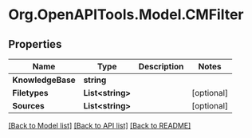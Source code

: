 # Org.OpenAPITools.Model.CMFilter

## Properties

Name | Type | Description | Notes
------------ | ------------- | ------------- | -------------
**KnowledgeBase** | **string** |  | 
**Filetypes** | **List&lt;string&gt;** |  | [optional] 
**Sources** | **List&lt;string&gt;** |  | [optional] 

[[Back to Model list]](../README.md#documentation-for-models) [[Back to API list]](../README.md#documentation-for-api-endpoints) [[Back to README]](../README.md)

